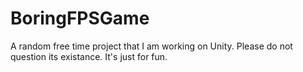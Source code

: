 # BoringFPSGame
A random free time project that I am working on Unity. Please do not question its existance. It's just for fun.
